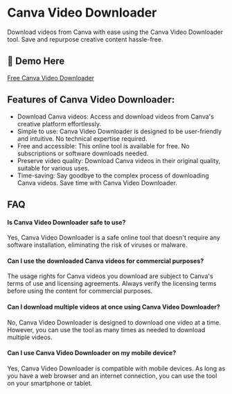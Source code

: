 # Canva Video Downloader

Download videos from Canva with ease using the Canva Video Downloader tool. Save and repurpose creative content hassle-free.

## 🔗 Demo Here
[Free Canva Video Downloader](https://imgpanda.com/canva-video-downloader/)

## Features of Canva Video Downloader:

- Download Canva videos: Access and download videos from Canva's creative platform effortlessly.
- Simple to use: Canva Video Downloader is designed to be user-friendly and intuitive. No technical expertise required.
- Free and accessible: This online tool is available for free. No subscriptions or software downloads needed.
- Preserve video quality: Download Canva videos in their original quality, suitable for various uses.
- Time-saving: Say goodbye to the complex process of downloading Canva videos. Save time with Canva Video Downloader.

## FAQ

#### Is Canva Video Downloader safe to use?

Yes, Canva Video Downloader is a safe online tool that doesn't require any software installation, eliminating the risk of viruses or malware.

#### Can I use the downloaded Canva videos for commercial purposes?

The usage rights for Canva videos you download are subject to Canva's terms of use and licensing agreements. Always verify the licensing terms before using the content for commercial purposes.

#### Can I download multiple videos at once using Canva Video Downloader?

No, Canva Video Downloader is designed to download one video at a time. However, you can use the tool as many times as needed to download multiple videos.

#### Can I use Canva Video Downloader on my mobile device?

Yes, Canva Video Downloader is compatible with mobile devices. As long as you have a web browser and an internet connection, you can use the tool on your smartphone or tablet.
